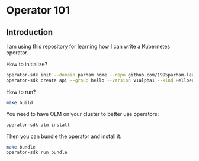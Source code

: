 # Operator 101

## Introduction

I am using this repository for learning how I can write a Kubernetes operator.

How to initialize?

```bash
operator-sdk init --domain parham.home --repo github.com/1995parham-learning/operator101
operator-sdk create api --group hello --version v1alpha1 --kind Helloer --resource --controller
```

How to run?

```bash
make build
```

You need to have OLM on your cluster to better use operators:

```bash
operator-sdk olm install
```

Then you can bundle the operator and install it:

```bash
make bundle
operator-sdk run bundle
```
